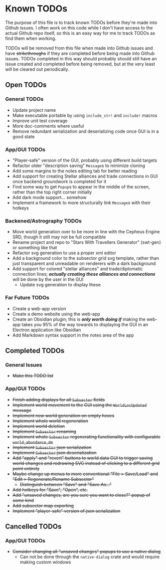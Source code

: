 # Known TODOs

The purpose of this file is to track known TODOs before they're made into Github issues.
I often work on this code while I don't have access to the actual Github repo itself, so this is an easy way for me to track TODOs as find them when working.

TODOs will be removed from this file when made into Github issues and have ~~strikethroughs~~ if they are completed before being made into Github issues.
TODOs completed in this way should probably should still have an issue created and completed before being removed, but at the very least will be cleared out periodically.

## Open TODOs

### General TODOs
- Update project name
- Make executable portable by using `include_str!` and `include!` macros
- Improve unit test coverage
- More doc-comments where useful
- Remove redundant serialization and deserializing code once GUI is in a good state

### App/GUI TODOs
- "Player-safe" version of the GUI, probably using different build targets
- Refactor older "description saving" `Message`s to minimize cloning
- Add some margins to the notes editing tab for better reading
- Add support for creating Stellar alliances and trade connections in GUI once backend groundwork is completed for it
- Find some way to get `Popup`s to appear in the middle of the screen, rather than the top right corner initially
- Add dark mode support... somehow
- Implement a framework to more structurally link `Message`s with their hotkeys

### Backened/Astrography TODOs
- Move world generation over to be more in line with the Cepheus Engine SRD, though it still may not be full compatible
- Rename project and repo to "Stars With Travellers Generator" (swt-gen) or something like that
- Refactor svg generation to use a proper xml editor
- Add a background color to the subsector grid svg template, rather than just transparent and unreadable on renderers with a dark background
- Add support for colored "stellar alliances" and trade/diplomatic connection lines; ***actually creating these alliances and connections*** will be done by the user in the GUI
    - Update svg generation to display these

### Far Future TODOs
- Create a web-app version
- Create a demo website using the web-app
- Create an Obsidian plugin; this is ***only worth doing if*** making the web-app takes you 95% of the way towards to displaying the GUI in an Electron application like Obsidian
- Add Markdown syntax support in the notes area of the app

## Completed TODOs

### General Issues
- ~~Make this TODO list~~

### App/GUI TODOs
- ~~Finish adding displays for all `Subsector` fields~~
- ~~Implement world movement to the GUI using the `WorldLocUpdated` message~~
- ~~Implement new world generation on empty hexes~~
- ~~Implement whole world regeneration~~
- ~~Implement world deletion~~
- ~~Implement `Subsector` renaming~~
- ~~Implement whole `Subsector` regenerating functionality with configurable `world_abundance_dm`~~
- ~~Implement `Subsector` json serialization~~
- ~~Implement `Subsector` json deserialization~~
- ~~Add "apply" and "revert" buttons to world data GUI to trigger saving world changes and redrawing SVG instead of clicking to a different grid point entirely~~
- ~~Maybe change up menus to more conventional "File > Save/Load" and "Edit > Regenerate/Rename Subsector"~~
    - ~~Distinguish between "Save" and "Save As..."~~
- ~~Add hotkeys for "Save", "Open", etc.~~
- ~~Add "unsaved changes, are you sure you want to close?" popup of some kind~~
- ~~Add subsector map exporting~~
- ~~Implement "player-safe" version of json serialization~~

## Cancelled TODOs

### App/GUI TODOs
- ~~Consider changing all "unsaved changes" popups to use a native dialog~~
    - Can not be done through the `native-dialog` crate and would require making custom windows
